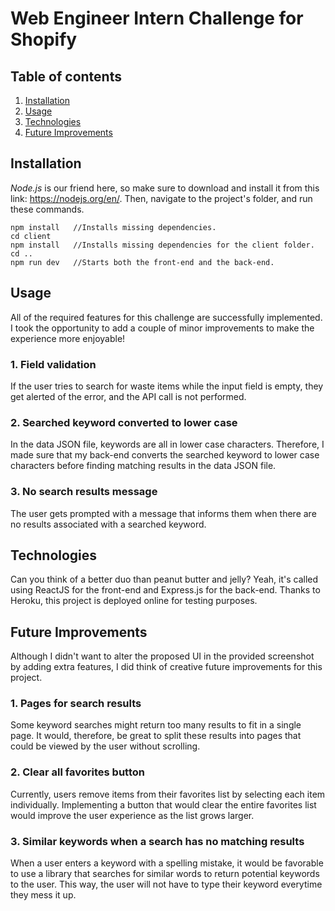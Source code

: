 # Web Engineer Intern Challenge for Shopify


## Table of contents
1. [ Installation ](#install)
2. [ Usage ](#usage)
3. [ Technologies ](#tech)
4. [ Future Improvements ](#improv)


<a name="install"></a>
## Installation

*Node.js* is our friend here, so make sure to download and install it from this link: https://nodejs.org/en/. Then, navigate to the project's folder, and run these commands.

```
npm install   //Installs missing dependencies.
cd client
npm install   //Installs missing dependencies for the client folder.
cd ..
npm run dev   //Starts both the front-end and the back-end.
```


<a name="usage"></a>
## Usage

All of the required features for this challenge are successfully implemented. I took the opportunity to add a couple of minor improvements to make the experience more enjoyable!

### 1. Field validation

If the user tries to search for waste items while the input field is empty, they get alerted of the error, and the API call is not performed.

### 2. Searched keyword converted to lower case

In the data JSON file, keywords are all in lower case characters. Therefore, I made sure that my back-end converts the searched keyword to lower case characters before finding matching results in the data JSON file.

### 3. No search results message

The user gets prompted with a message that informs them when there are no results associated with a searched keyword.


<a name="tech"></a>
## Technologies

Can you think of a better duo than peanut butter and jelly? Yeah, it's called using ReactJS for the front-end and Express.js for the back-end. Thanks to Heroku, this project is deployed online for testing purposes.


<a name="improv"></a>
## Future Improvements

Although I didn't want to alter the proposed UI in the provided screenshot by adding extra features, I did think of creative future improvements for this project.

### 1. Pages for search results

Some keyword searches might return too many results to fit in a single page. It would, therefore, be great to split these results into pages that could be viewed by the user without scrolling.

### 2. Clear all favorites button

Currently, users remove items from their favorites list by selecting each item individually. Implementing a button that would clear the entire favorites list would improve the user experience as the list grows larger.

### 3. Similar keywords when a search has no matching results

When a user enters a keyword with a spelling mistake, it would be favorable to use a library that searches for similar words to return potential keywords to the user. This way, the user will not have to type their keyword everytime they mess it up.
